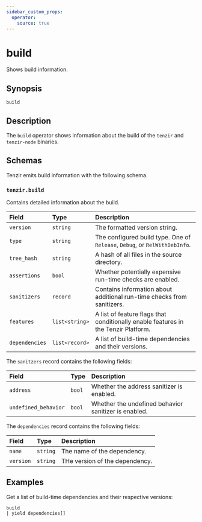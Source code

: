 ```yaml
---
sidebar_custom_props:
  operator:
    source: true
---
```


# build

Shows build information.

## Synopsis

```
build
```

## Description

The `build` operator shows information about the build of the `tenzir` and
`tenzir-node` binaries.

## Schemas

Tenzir emits build information with the following schema.

### `tenzir.build`

Contains detailed information about the build.

|Field|Type|Description|
|:-|:-|:-|
|`version`|`string`|The formatted version string.|
|`type`|`string`|The configured build type. One of `Release`, `Debug`, or `RelWithDebInfo`.|
|`tree_hash`|`string`|A hash of all files in the source directory.|
|`assertions`|`bool`|Whether potentially expensive run-time checks are enabled.|
|`sanitizers`|`record`|Contains information about additional run-time checks from sanitizers.|
|`features`|`list<string>`|A list of feature flags that conditionally enable features in the Tenzir Platform.|
|`dependencies`|`list<record>`|A list of build-time dependencies and their versions.|

The `sanitzers` record contains the following fields:

|Field|Type|Description|
|:-|:-|:-|
|`address`|`bool`|Whether the address sanitizer is enabled.|
|`undefined_behavior`|`bool`|Whether the undefined behavior sanitizer is enabled.|

The `dependencies` record contains the following fields:

|Field|Type|Description|
|:-|:-|:-|
|`name`|`string`|The name of the dependency.|
|`version`|`string`|THe version of the dependency.|

## Examples

Get a list of build-time dependencies and their respective versions:

```
build
| yield dependencies[]
```
